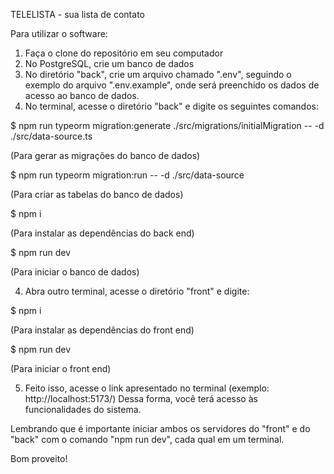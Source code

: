 TELELISTA - sua lista de contato

Para utilizar o software:

1. Faça o clone do repositório em seu computador
2. No PostgreSQL, crie um banco de dados
3. No diretório "back", crie um arquivo chamado ".env", seguindo o exemplo do arquivo ".env.example", onde será preenchido os dados de acesso ao banco de dados.
4. No terminal, acesse o diretório "back" e digite os seguintes comandos:

$ npm run typeorm migration:generate ./src/migrations/initialMigration -- -d ./src/data-source.ts

(Para gerar as migrações do banco de dados)

$ npm run typeorm migration:run -- -d ./src/data-source

(Para criar as tabelas do banco de dados)

$ npm i

(Para instalar as dependências do back end)

$ npm run dev

(Para iniciar o banco de dados)

4. Abra outro terminal, acesse o diretório "front" e digite:

$ npm i

(Para instalar as dependências do front end)

$ npm run dev

(Para iniciar o front end)

5. Feito isso, acesse o link apresentado no terminal (exemplo: http://localhost:5173/)
   Dessa forma, você terá acesso às funcionalidades do sistema.

Lembrando que é importante iniciar ambos os servidores do "front" e do "back" com o comando "npm run dev", cada qual em um terminal.

Bom proveito!
